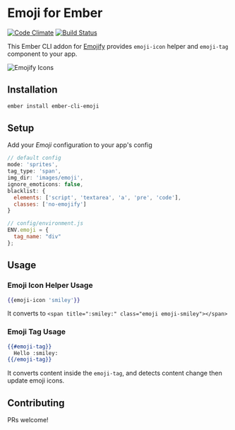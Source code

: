 # Emoji for Ember
[![Code Climate][climate-badge]](climate-badge-url)
[![Build Status][travis-badge]][travis-badge-url]


This Ember CLI addon for [Emojify](http://hassankhan.me/emojify.js) provides `emoji-icon` helper and `emoji-tag` component to your app.


![Emojify Icons](https://cloud.githubusercontent.com/assets/29342/8999460/78e3c256-36ef-11e5-95a8-15a2cd82414c.jpg)


## Installation
```sh
ember install ember-cli-emoji
```

## Setup
Add your *Emoji* configuration to your app's config

```javascript
// default config
mode: 'sprites',
tag_type: 'span',
img_dir: 'images/emoji',
ignore_emoticons: false,
blacklist: {
  elements: ['script', 'textarea', 'a', 'pre', 'code'],
  classes: ['no-emojify']
}

// config/environment.js
ENV.emoji = {
  tag_name: "div"
};
```

## Usage

### Emoji Icon Helper Usage
```handlebars
{{emoji-icon 'smiley'}}
```
It converts to `<span title=":smiley:" class="emoji emoji-smiley"></span>`

### Emoji Tag Usage
```handlebars
{{#emoji-tag}}
  Hello :smiley:
{{/emoji-tag}}
```
It converts content inside the `emoji-tag`, and detects content change then update emoji icons.

## Contributing
PRs welcome!

[travis-badge]: https://travis-ci.org/he9qi/ember-cli-emoji.svg
[travis-badge-url]: https://travis-ci.org/he9qi/ember-cli-emoji
[climate-badge]: https://codeclimate.com/github/he9qi/ember-cli-emoji/badges/gpa.svg
[climate-badge-url]: https://codeclimate.com/github/he9qi/ember-cli-emoji
